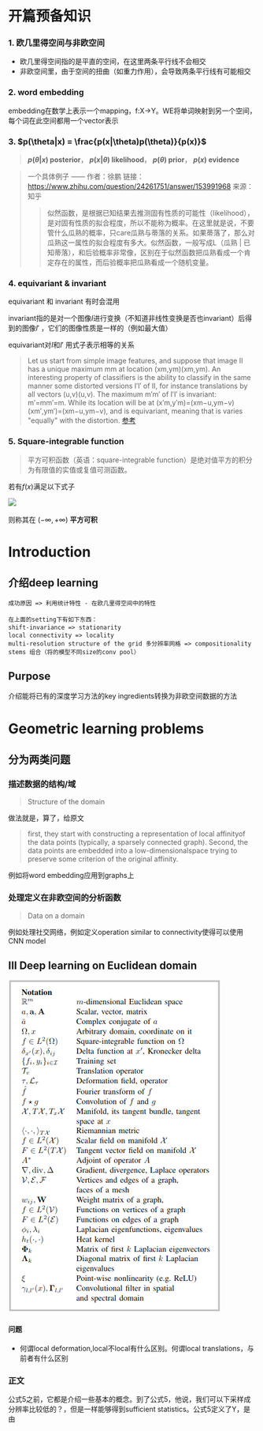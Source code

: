 # 开篇预备知识

### 1. 欧几里得空间与非欧空间

  - 欧几里得空间指的是平直的空间，在这里两条平行线不会相交
  - 非欧空间里，由于空间的扭曲（如重力作用），会导致两条平行线有可能相交

### 2. word embedding

embedding在数学上表示一个mapping，f:X->Y。WE将单词映射到另一个空间，每个词在此空间都用一个vector表示

### 3.  $p(\theta|x) = \frac{p(x|\theta)p(\theta)}{p(x)}$

> **$p(\theta|x)$ posterior**， **$p(x|\theta)$ likelihood**， **$p(\theta)$ prior**， **$p(x)$ evidence**

>一个具体例子 —— 作者：徐鹏
链接：https://www.zhihu.com/question/24261751/answer/153991968
来源：知乎
>>似然函数，是根据已知结果去推测固有性质的可能性（likelihood），是对固有性质的拟合程度，所以不能称为概率。在这里就是说，不要管什么瓜熟的概率，只care瓜熟与蒂落的关系。如果蒂落了，那么对瓜熟这一属性的拟合程度有多大。似然函数，一般写成L（瓜熟 | 已知蒂落），和后验概率非常像，区别在于似然函数把瓜熟看成一个肯定存在的属性，而后验概率把瓜熟看成一个随机变量。

### 4. equivariant & invariant

equivariant 和 invariant 有时会混用

invariant指的是对一个图像$I$进行变换（不知道非线性变换是否也invariant）后得到的图像$I'$ ，它们的图像性质是一样的（例如最大值）

equivariant对$I$和$I'$ 用式子表示相等的关系

> Let us start from simple image features, and suppose that image II has a unique maximum mm at location (xm,ym)(xm,ym). An interesting property of classifiers is the ability to classify in the same manner some distorted versions I′I′ of II, for instance translations by all vectors (u,v)(u,v). The maximum m′m′ of I′I′ is invariant: m′=mm′=m. While its location will be at (x′m,y′m)=(xm−u,ym−v)(xm′,ym′)=(xm−u,ym−v), and is equivariant, meaning that is varies "equally" with the distortion. [参考](https://datascience.stackexchange.com/questions/16060/difference-between-equivariant-to-translation-and-invariant-to-translation)

### 5. Square-integrable function

>平方可积函数（英语：square-integrable function）是绝对值平方的积分为有限值的实值或复值可测函数。

若有$f(x)$满足以下式子

![](https://wikimedia.org/api/rest_v1/media/math/render/svg/9b12698a09fe66b8d4df3fdf58078cc76af60d42)

则称其在 $(-\infty, +\infty)$ **平方可积**




# Introduction

## 介绍deep learning
```
成功原因 => 利用统计特性 - 在欧几里得空间中的特性

在上面的setting下有如下东西：
shift-invariance => stationarity
local connectivity => locality
multi-resolution structure of the grid 多分辨率网格 => compositionality stems 组合（将的模型不同size的conv pool）
```

## Purpose

介绍能将已有的深度学习方法的key ingredients转换为非欧空间数据的方法

# Geometric learning problems

## 分为两类问题

### 描述数据的结构/域

> Structure of the domain

做法就是，算了，给原文

> first, they start with constructing a representation of local affinityof the data points (typically, a sparsely connected graph).
Second, the data points are embedded into a low-dimensionalspace trying to preserve some criterion of the original affinity.

例如将word embedding应用到graphs上

### 处理定义在非欧空间的分析函数

> Data on a domain

例如处理社交网络，例如定义operation similar to connectivity使得可以使用CNN model

## III Deep learning on Euclidean domain

![](symbol.png)

#### 问题

- 何谓local deformation,local不local有什么区别。何谓local translations，与前者有什么区别

### 正文

公式5之前，它都是介绍一些基本的概念。到了公式5，他说，我们可以下采样成分辨率比较低的？，但是一样能够得到sufficient statistics。公式5定义了Y，是由
